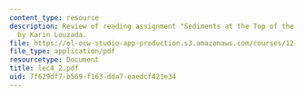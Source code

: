 ```yaml
---
content_type: resource
description: Review of reading assignment "Sediments at the Top of the Earth?s Core"
  by Karin Louzada.
file: https://ol-ocw-studio-app-production.s3.amazonaws.com/courses/12-570-structure-and-dynamics-of-the-cmb-region-spring-2004/7f629df7b569f163dda7eaedcf421e34_lec4_2.pdf
file_type: application/pdf
resourcetype: Document
title: lec4_2.pdf
uid: 7f629df7-b569-f163-dda7-eaedcf421e34
---
```

